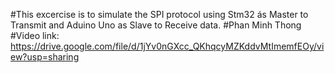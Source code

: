 #This excercise is to simulate the SPI protocol using Stm32 ás Master to Transmit and Aduino Uno as Slave to Receive data.
#Phan Minh Thong
#Video link: https://drive.google.com/file/d/1jYv0nGXcc_QKhqcyMZKddvMtImemfEOy/view?usp=sharing
